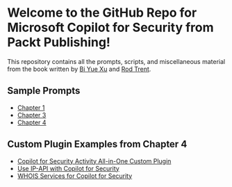 # Welcome to the GitHub Repo for Microsoft Copilot for Security from Packt Publishing!

This repository contains all the prompts, scripts, and miscellaneous material from the book written by <a href="https://www.linkedin.com/in/biyuexu/" target="_blank">Bi Yue Xu</a> and <a href="https://www.linkedin.com/in/rodtrent/" target="_blank">Rod Trent</a>.

## Sample Prompts

* <a href="https://github.com/PacktPublishing/Microsoft-Copilot-for-Security/blob/main/Prompts/Chapter_1.md" target="_blank">Chapter 1</a>
* <a href="https://github.com/PacktPublishing/Microsoft-Copilot-for-Security/blob/main/Prompts/Chapter_3.md" target="_blank">Chapter 3</a>
* <a href="https://github.com/PacktPublishing/Microsoft-Copilot-for-Security/blob/main/Prompts/Chapter_4.md" target="_blank">Chapter 4</a>

## Custom Plugin Examples from Chapter 4

* <a href="https://rodtrent.substack.com/p/copilot-for-security-activity-all" target="_blank">Copilot for Security Activity All-in-One Custom Plugin</a>
* <a href="https://rodtrent.substack.com/p/using-ip-api-with-copilot-for-security" target="_blank">Use IP-API with Copilot for Security</a>
* <a href="https://rodtrent.substack.com/p/plugin-whois-services-for-copilot" target="_blank">WHOIS Services for Copilot for Security</a>
